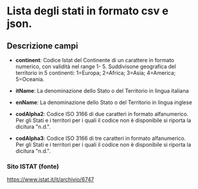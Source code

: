 # Lista degli stati in formato csv e json.

## Descrizione campi

- **continent**: Codice Istat del Continente di un carattere in formato numerico, con validità nel range 1- 5.
  Suddivisone geografica del territorio in 5 continenti: 1=Europa; 2=Africa; 3=Asia; 4=America; 5=Oceania.

- **itName**: La denominazione dello Stato o del Territorio in lingua italiana

- **enName**: La denominazione dello Stato o del Territorio in lingua inglese

- **codAlpha2**: Codice ISO 3166 di due caratteri in formato alfanumerico. Per gli Stati e i territori per i quali il codice non è disponibile si riporta la dicitura "n.d.".

- **codAlpha3**: Codice ISO 3166 di tre caratteri in formato alfanumerico. Per gli Stati e i territori per i quali il codice non è disponibile si riporta la dicitura "n.d.".

### Sito ISTAT (fonte)

https://www.istat.it/it/archivio/6747
